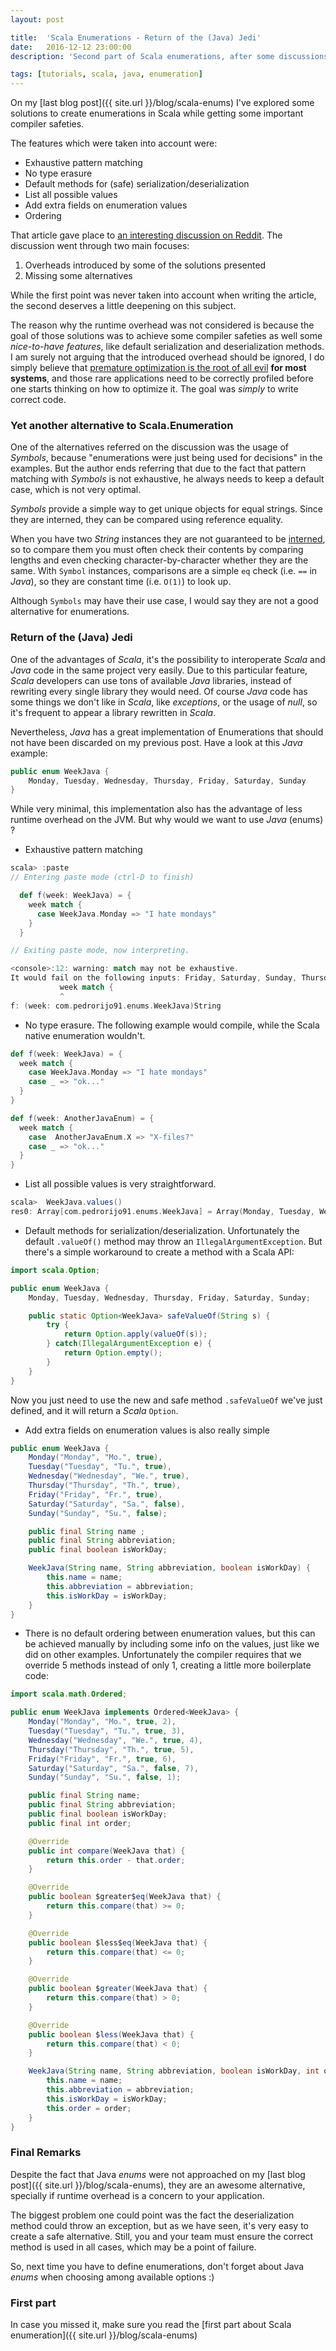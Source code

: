 ```yaml
---
layout: post

title:  'Scala Enumerations - Return of the (Java) Jedi'
date:   2016-12-12 23:00:00
description: 'Second part of Scala enumerations, after some discussions. Looking at enumerations libs overheads, and Java enums as an alternative.'

tags: [tutorials, scala, java, enumeration]
---
```

<span class="dropcap">O</span>n my [last blog post]({{ site.url }}/blog/scala-enums) I've explored some solutions to create enumerations in Scala while getting some important compiler safeties.

The features which were taken into account were:

* Exhaustive pattern matching
* No type erasure
* Default methods for (safe) serialization/deserialization
* List all possible values
* Add extra fields on enumeration values
* Ordering

That article gave place to [an interesting discussion on Reddit](https://www.reddit.com/r/scala/comments/5h5u8x/scala_enumerations/). The discussion went through two main focuses:

1. Overheads introduced by some of the solutions presented
2. Missing some alternatives

While the first point was never taken into account when writing the article, the second deserves a little deepening on this subject.

The reason why the runtime overhead was not considered is because the goal of those solutions was to achieve some compiler safeties as well some *nice-to-have features*, like default serialization and deserialization methods. I am surely not arguing that the introduced overhead should be ignored, I do simply believe that [premature optimization is the root of all evil](http://wiki.c2.com/?PrematureOptimization) **for most systems**, and those rare applications need to be correctly profiled before one starts thinking on how to optimize it. The goal was *simply* to write correct code.

### Yet another alternative to Scala.Enumeration

One of the alternatives referred on the discussion was the usage of *Symbols*, because "enumerations were just being used for decisions" in the examples. But the author ends referring that due to the fact that pattern matching with *Symbols* is not exhaustive, he always needs to keep a default case, which is not very optimal.

*Symbols* provide a simple way to get unique objects for equal strings. Since they are interned, they can be compared using reference equality.

When you have two *String* instances they are not guaranteed to be [interned](http://stackoverflow.com/questions/10578984/what-is-string-interning), so to compare them you must often check their contents by comparing lengths and even checking character-by-character whether they are the same. With `Symbol` instances, comparisons are a simple `eq` check (i.e. `==` in *Java*), so they are constant time (i.e. `O(1)`) to look up.

Although `Symbols` may have their use case, I would say they are not a good alternative for enumerations.

### Return of the (Java) Jedi

One of the advantages of *Scala*, it's the possibility to interoperate *Scala* and *Java* code in the same project very easily. Due to this particular feature, *Scala* developers can use tons of available *Java* libraries, instead of rewriting every single library they would need. Of course *Java* code has some things we don't like in *Scala*, like *exceptions*, or the usage of *null*, so it's frequent to appear a library rewritten in *Scala*.

Nevertheless, *Java* has a great implementation of Enumerations that should not have been discarded on my previous post. Have a look at this *Java* example:

~~~java
public enum WeekJava {
    Monday, Tuesday, Wednesday, Thursday, Friday, Saturday, Sunday
}
~~~

While very minimal, this implementation also has the advantage of less runtime overhead on the JVM. But why would we want to use *Java* (enums) ?

* Exhaustive pattern matching

~~~scala
scala> :paste
// Entering paste mode (ctrl-D to finish)

  def f(week: WeekJava) = {
    week match {
      case WeekJava.Monday => "I hate mondays"
    }
  }

// Exiting paste mode, now interpreting.

<console>:12: warning: match may not be exhaustive.
It would fail on the following inputs: Friday, Saturday, Sunday, Thursday, Tuesday, Wednesday
           week match {
           ^
f: (week: com.pedrorijo91.enums.WeekJava)String
~~~

* No type erasure. The following example would compile, while the Scala native enumeration wouldn't.

~~~scala
def f(week: WeekJava) = {
  week match {
    case WeekJava.Monday => "I hate mondays"
    case _ => "ok..."
  }
}

def f(week: AnotherJavaEnum) = {
  week match {
    case  AnotherJavaEnum.X => "X-files?"
    case _ => "ok..."
  }
}
~~~

* List all possible values is very straightforward.

~~~scala
scala>  WeekJava.values()
res0: Array[com.pedrorijo91.enums.WeekJava] = Array(Monday, Tuesday, Wednesday, Thursday, Friday, Saturday, Sunday)
~~~

* Default methods for serialization/deserialization. Unfortunately the default `.valueOf()` method may throw an `IllegalArgumentException`. But there's a simple workaround to create a method with a Scala API:

~~~java
import scala.Option;

public enum WeekJava {
    Monday, Tuesday, Wednesday, Thursday, Friday, Saturday, Sunday;

    public static Option<WeekJava> safeValueOf(String s) {
        try {
            return Option.apply(valueOf(s));
        } catch(IllegalArgumentException e) {
            return Option.empty();
        }
    }
}
~~~

Now you just need to use the new and safe method `.safeValueOf` we've just defined, and it will return a *Scala* `Option`.

* Add extra fields on enumeration values is also really simple

~~~java
public enum WeekJava {
    Monday("Monday", "Mo.", true),
    Tuesday("Tuesday", "Tu.", true),
    Wednesday("Wednesday", "We.", true),
    Thursday("Thursday", "Th.", true),
    Friday("Friday", "Fr.", true),
    Saturday("Saturday", "Sa.", false),
    Sunday("Sunday", "Su.", false);

    public final String name ;
    public final String abbreviation;
    public final boolean isWorkDay;

    WeekJava(String name, String abbreviation, boolean isWorkDay) {
        this.name = name;
        this.abbreviation = abbreviation;
        this.isWorkDay = isWorkDay;
    }
}
~~~

* There is no default ordering between enumeration values, but this can be achieved manually by including some info on the values, just like we did on other examples. Unfortunately the compiler requires that we override 5 methods instead of only 1, creating a little more boilerplate code:

~~~java
import scala.math.Ordered;

public enum WeekJava implements Ordered<WeekJava> {
    Monday("Monday", "Mo.", true, 2),
    Tuesday("Tuesday", "Tu.", true, 3),
    Wednesday("Wednesday", "We.", true, 4),
    Thursday("Thursday", "Th.", true, 5),
    Friday("Friday", "Fr.", true, 6),
    Saturday("Saturday", "Sa.", false, 7),
    Sunday("Sunday", "Su.", false, 1);

    public final String name;
    public final String abbreviation;
    public final boolean isWorkDay;
    public final int order;

    @Override
    public int compare(WeekJava that) {
        return this.order - that.order;
    }

    @Override
    public boolean $greater$eq(WeekJava that) {
        return this.compare(that) >= 0;
    }

    @Override
    public boolean $less$eq(WeekJava that) {
        return this.compare(that) <= 0;
    }

    @Override
    public boolean $greater(WeekJava that) {
        return this.compare(that) > 0;
    }

    @Override
    public boolean $less(WeekJava that) {
        return this.compare(that) < 0;
    }

    WeekJava(String name, String abbreviation, boolean isWorkDay, int order) {
        this.name = name;
        this.abbreviation = abbreviation;
        this.isWorkDay = isWorkDay;
        this.order = order;
    }
}
~~~

### Final Remarks

Despite the fact that Java *enums* were not approached on my [last blog post]({{ site.url }}/blog/scala-enums), they are an awesome alternative, specially if runtime overhead is a concern to your application.

The biggest problem one could point was the fact the deserialization method could throw an exception, but as we have seen, it's very easy to create a safe alternative. Still, you and your team must ensure the correct method is used in all cases, which may be a point of failure.

So, next time you have to define enumerations, don't forget about Java *enums* when choosing among available options :)

### First part

In case you missed it, make sure you read the [first part about Scala enumeration]({{ site.url }}/blog/scala-enums)
